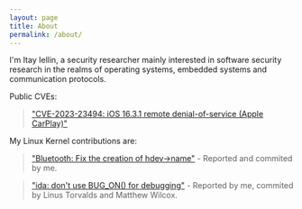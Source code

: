 ```yaml
---
layout: page
title: About
permalink: /about/
---
```


I'm Itay Iellin, a security researcher mainly interested in software security research in the realms of operating systems, embedded systems and communication protocols.

Public CVEs:

>["CVE-2023-23494: iOS 16.3.1 remote denial-of-service (Apple CarPlay)"](https://support.apple.com/en-il/HT213676)

My Linux Kernel contributions are:

>["Bluetooth: Fix the creation of hdev->name"](https://github.com/torvalds/linux/commit/103a2f3255a95991252f8f13375c3a96a75011cd) - Reported and commited by me.

>["ida: don't use BUG_ON() for debugging"](https://github.com/torvalds/linux/commit/fc82bbf4dede758007763867d0282353c06d1121) - Reported by me, commited by Linus Torvalds and Matthew Wilcox.

